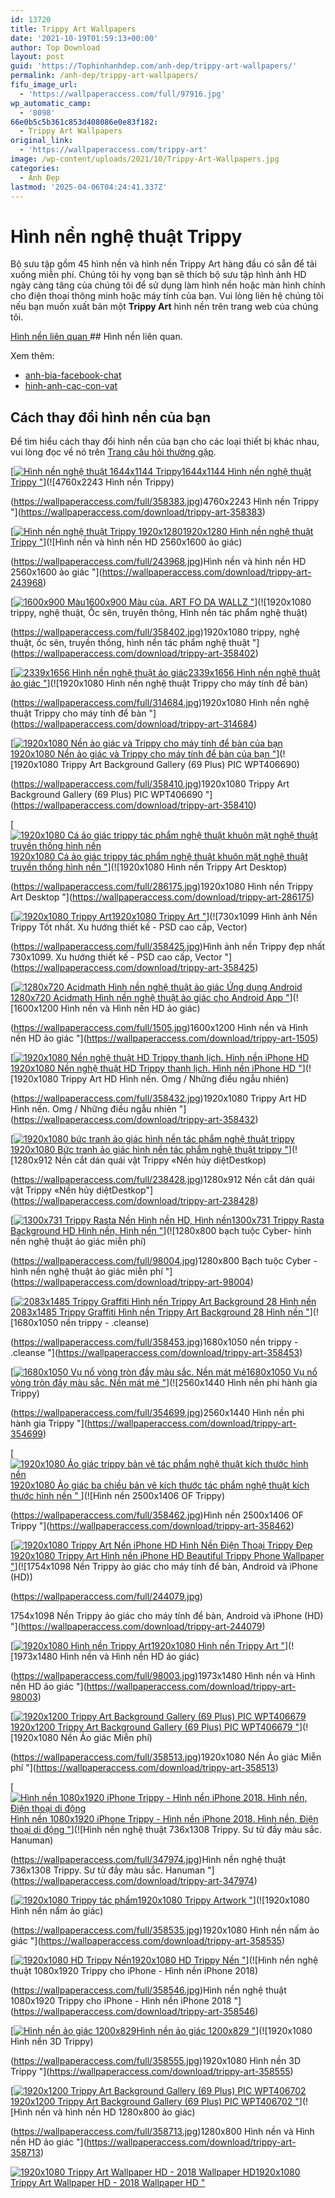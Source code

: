 ```yaml
---
id: 13720
title: Trippy Art Wallpapers
date: '2021-10-19T01:59:13+00:00'
author: Top Download
layout: post
guid: 'https://Tophinhanhdep.com/anh-dep/trippy-art-wallpapers/'
permalink: /anh-dep/trippy-art-wallpapers/
fifu_image_url:
  - 'https://wallpaperaccess.com/full/97916.jpg'
wp_automatic_camp:
  - '8098'
66e0b5c5b361c853d408086e0e83f182:
  - Trippy Art Wallpapers
original_link:
  - 'https://wallpaperaccess.com/trippy-art'
image: /wp-content/uploads/2021/10/Trippy-Art-Wallpapers.jpg
categories:
  - Ảnh Đẹp
lastmod: '2025-04-06T04:24:41.337Z'
---
```

# Hình nền nghệ thuật Trippy

Bộ sưu tập gồm 45 hình nền và hình nền Trippy Art hàng đầu có sẵn để tải xuống miễn phí. Chúng tôi hy vọng bạn sẽ thích bộ sưu tập hình ảnh HD ngày càng tăng của chúng tôi để sử dụng làm hình nền hoặc màn hình chính cho điện thoại thông minh hoặc máy tính của bạn. Vui lòng liên hệ chúng tôi nếu bạn muốn xuất bản một **Trippy Art** hình nền trên trang web của chúng tôi.

[Hình nền liên quan ](#related) ## Hình nền liên quan.

   
 Xem thêm:

   
- [anh-bia-facebook-chat](https://tophinhanhdep.com/anh-bia/anh-bia-facebook-chat/)
- [hinh-anh-cac-con-vat](https://tophinhanhdep.com/the-gioi-dong-vat/hinh-anh-cac-con-vat/)

## Cách thay đổi hình nền của bạn

Để tìm hiểu cách thay đổi hình nền của bạn cho các loại thiết bị khác nhau, vui lòng đọc về nó trên [Trang câu hỏi thường gặp](https://tophinhanhdep.com/faq/).

  
[[![Hình nền nghệ thuật 1644x1144 Trippy](https://wallpaperaccess.com/full/97916.jpg)1644x1144 Hình nền nghệ thuật Trippy "](https://wallpaperaccess.com/download/trippy-art-97916)](![4760x2243 Hình nền Trippy)

(https://wallpaperaccess.com/full/358383.jpg)4760x2243 Hình nền Trippy "](https://wallpaperaccess.com/download/trippy-art-358383)

[[![Hình nền nghệ thuật Trippy 1920x1280](https://wallpaperaccess.com/full/358392.jpg)1920x1280 Hình nền nghệ thuật Trippy "](https://wallpaperaccess.com/download/trippy-art-358392)](![Hình nền và hình nền HD 2560x1600 ảo giác)

(https://wallpaperaccess.com/full/243968.jpg)Hình nền và hình nền HD 2560x1600 ảo giác "](https://wallpaperaccess.com/download/trippy-art-243968)

[[![1600x900 Màu](https://wallpaperaccess.com/full/204033.jpg)1600x900 Màu của. ART FO DA WALLZ "](https://wallpaperaccess.com/download/trippy-art-204033)](![1920x1080 trippy, nghệ thuật, Ốc sên, truyên thông, Hình nền tác phẩm nghệ thuật)

(https://wallpaperaccess.com/full/358402.jpg)1920x1080 trippy, nghệ thuật, ốc sên, truyền thống, hình nền tác phẩm nghệ thuật "](https://wallpaperaccess.com/download/trippy-art-358402)

[[![2339x1656 Hình nền nghệ thuật ảo giác](https://wallpaperaccess.com/full/355198.jpg)2339x1656 Hình nền nghệ thuật ảo giác "](https://wallpaperaccess.com/download/trippy-art-355198)](![1920x1080 Hình nền nghệ thuật Trippy cho máy tính để bàn)

(https://wallpaperaccess.com/full/314684.jpg)1920x1080 Hình nền nghệ thuật Trippy cho máy tính để bàn "](https://wallpaperaccess.com/download/trippy-art-314684)

[[![1920x1080 Nền ảo giác và Trippy cho máy tính để bàn của bạn](https://wallpaperaccess.com/full/358408.jpg)1920x1080 Nền ảo giác và Trippy cho máy tính để bàn của bạn "](https://wallpaperaccess.com/download/trippy-art-358408)](![1920x1080 Trippy Art Background Gallery (69 Plus) PIC WPT406690)

(https://wallpaperaccess.com/full/358410.jpg)1920x1080 Trippy Art Background Gallery (69 Plus) PIC WPT406690 "](https://wallpaperaccess.com/download/trippy-art-358410)

[[![1920x1080 Cá ảo giác trippy tác phẩm nghệ thuật khuôn mặt nghệ thuật truyền thống hình nền](https://wallpaperaccess.com/full/358416.jpg)1920x1080 Cá ảo giác trippy tác phẩm nghệ thuật khuôn mặt nghệ thuật truyền thống hình nền "](https://wallpaperaccess.com/download/trippy-art-358416)](![1920x1080 Hình nền Trippy Art Desktop)

(https://wallpaperaccess.com/full/286175.jpg)1920x1080 Hình nền Trippy Art Desktop "](https://wallpaperaccess.com/download/trippy-art-286175)

[[![1920x1080 Trippy Art](https://wallpaperaccess.com/full/358423.jpg)1920x1080 Trippy Art "](https://wallpaperaccess.com/download/trippy-art-358423)](![730x1099 Hình ảnh Nền Trippy Tốt nhất.  Xu hướng thiết kế - PSD cao cấp, Vector)

(https://wallpaperaccess.com/full/358425.jpg)Hình ảnh nền Trippy đẹp nhất 730x1099. Xu hướng thiết kế - PSD cao cấp, Vector "](https://wallpaperaccess.com/download/trippy-art-358425)

[[![1280x720 Acidmath Hình nền nghệ thuật ảo giác Ứng dụng Android](https://wallpaperaccess.com/full/355191.jpg)1280x720 Acidmath Hình nền nghệ thuật ảo giác cho Android App "](https://wallpaperaccess.com/download/trippy-art-355191)](![1600x1200 Hình nền và Hình nền HD ảo giác)

(https://wallpaperaccess.com/full/1505.jpg)1600x1200 Hình nền và Hình nền HD ảo giác "](https://wallpaperaccess.com/download/trippy-art-1505)

[[![1920x1080 Nền nghệ thuật HD Trippy thanh lịch.  Hình nền iPhone HD](https://wallpaperaccess.com/full/358429.jpg)1920x1080 Nền nghệ thuật HD Trippy thanh lịch. Hình nền iPhone HD "](https://wallpaperaccess.com/download/trippy-art-358429)](![1920x1080 Trippy Art HD Hình nền.  Omg / Những điều ngẫu nhiên)

(https://wallpaperaccess.com/full/358432.jpg)1920x1080 Trippy Art HD Hình nền. Omg / Những điều ngẫu nhiên "](https://wallpaperaccess.com/download/trippy-art-358432)

[[![1920x1080 bức tranh ảo giác hình nền tác phẩm nghệ thuật trippy](https://wallpaperaccess.com/full/1509.jpg)1920x1080 Bức tranh ảo giác hình nền tác phẩm nghệ thuật trippy "](https://wallpaperaccess.com/download/trippy-art-1509)](![1280x912 Nền cắt dán quái vật Trippy «Nền hủy diệtDestkop)

(https://wallpaperaccess.com/full/238428.jpg)1280x912 Nền cắt dán quái vật Trippy «Nền hủy diệtDestkop"](https://wallpaperaccess.com/download/trippy-art-238428)

[[![1300x731 Trippy Rasta Nền Hình nền HD, Hình nền](https://wallpaperaccess.com/full/358435.jpg)1300x731 Trippy Rasta Background HD Hình nền, Hình nền "](https://wallpaperaccess.com/download/trippy-art-358435)](![1280x800 bạch tuộc Cyber ​​- hình nền nghệ thuật ảo giác miễn phí)

(https://wallpaperaccess.com/full/98004.jpg)1280x800 Bạch tuộc Cyber ​​- hình nền nghệ thuật ảo giác miễn phí "](https://wallpaperaccess.com/download/trippy-art-98004)

[[![2083x1485 Trippy Graffiti Hình nền Trippy Art Background 28 Hình nền](https://wallpaperaccess.com/full/358440.jpg)2083x1485 Trippy Graffiti Hình nền Trippy Art Background 28 Hình nền "](https://wallpaperaccess.com/download/trippy-art-358440)](![1680x1050 nền trippy - .cleanse)

(https://wallpaperaccess.com/full/358453.jpg)1680x1050 nền trippy - .cleanse "](https://wallpaperaccess.com/download/trippy-art-358453)

[[![1680x1050 Vụ nổ vòng tròn đầy màu sắc.  Nền mát mẻ](https://wallpaperaccess.com/full/358454.jpg)1680x1050 Vụ nổ vòng tròn đầy màu sắc. Nền mát mẻ "](https://wallpaperaccess.com/download/trippy-art-358454)](![2560x1440 Hình nền phi hành gia Trippy)

(https://wallpaperaccess.com/full/354699.jpg)2560x1440 Hình nền phi hành gia Trippy "](https://wallpaperaccess.com/download/trippy-art-354699)

[[![1920x1080 Ảo giác trippy bản vẽ tác phẩm nghệ thuật kích thước hình nền](https://wallpaperaccess.com/full/358456.jpg)1920x1080 Ảo giác ba chiều bản vẽ kích thước tác phẩm nghệ thuật kích thước hình nền " ](https://wallpaperaccess.com/download/trippy-art-358456)](![Hình nền 2500x1406 OF Trippy)

(https://wallpaperaccess.com/full/358462.jpg)Hình nền 2500x1406 OF Trippy "](https://wallpaperaccess.com/download/trippy-art-358462)

[[![1920x1080 Trippy Art Nền iPhone HD Hình Nền Điện Thoại Trippy Đẹp](https://wallpaperaccess.com/full/358464.jpg)1920x1080 Trippy Art Hình nền iPhone HD Beautiful Trippy Phone Wallpaper "](https://wallpaperaccess.com/download/trippy-art-358464)](![1754x1098 Nền Trippy ảo giác cho máy tính để bàn, Android và iPhone (HD))

(https://wallpaperaccess.com/full/244079.jpg)

1754x1098 Nền Trippy ảo giác cho máy tính để bàn, Android và iPhone (HD) "](https://wallpaperaccess.com/download/trippy-art-244079)

[[![1920x1080 Hình nền Trippy Art](https://wallpaperaccess.com/full/358470.jpg)1920x1080 Hình nền Trippy Art "](https://wallpaperaccess.com/download/trippy-art-358470)](![1973x1480 Hình nền và Hình nền HD ảo giác)

(https://wallpaperaccess.com/full/98003.jpg)1973x1480 Hình nền và Hình nền HD ảo giác "](https://wallpaperaccess.com/download/trippy-art-98003)

[[![1920x1200 Trippy Art Background Gallery (69 Plus) PIC WPT406679](https://wallpaperaccess.com/full/358511.jpg)1920x1200 Trippy Art Background Gallery (69 Plus) PIC WPT406679 "](https://wallpaperaccess.com/download/trippy-art-358511)](![1920x1080 Nền Ảo giác Miễn phí)

(https://wallpaperaccess.com/full/358513.jpg)1920x1080 Nền Ảo giác Miễn phí "](https://wallpaperaccess.com/download/trippy-art-358513)

[[![Hình nền 1080x1920 iPhone Trippy - Hình nền iPhone 2018.  Hình nền, Điện thoại di động](https://wallpaperaccess.com/full/358518.jpg)Hình nền 1080x1920 iPhone Trippy - Hình nền iPhone 2018. Hình nền, Điện thoại di động "](https://wallpaperaccess.com/download/trippy-art-358518)](![Hình nền nghệ thuật 736x1308 Trippy.  Sư tử đầy màu sắc.  Hanuman)

(https://wallpaperaccess.com/full/347974.jpg)Hình nền nghệ thuật 736x1308 Trippy. Sư tử đầy màu sắc. Hanuman "](https://wallpaperaccess.com/download/trippy-art-347974)

[[![1920x1080 Trippy tác phẩm](https://wallpaperaccess.com/full/358532.jpg)1920x1080 Trippy Artwork "](https://wallpaperaccess.com/download/trippy-art-358532)](![1920x1080 Hình nền nấm ảo giác)

(https://wallpaperaccess.com/full/358535.jpg)1920x1080 Hình nền nấm ảo giác "](https://wallpaperaccess.com/download/trippy-art-358535)

[[![1920x1080 HD Trippy Nền](https://wallpaperaccess.com/full/150765.jpg)1920x1080 HD Trippy Nền "](https://wallpaperaccess.com/download/trippy-art-150765)](![Hình nền nghệ thuật 1080x1920 Trippy cho iPhone - Hình nền iPhone 2018)

(https://wallpaperaccess.com/full/358546.jpg)Hình nền nghệ thuật 1080x1920 Trippy cho iPhone - Hình nền iPhone 2018 "](https://wallpaperaccess.com/download/trippy-art-358546)

[[![Hình nền ảo giác 1200x829](https://wallpaperaccess.com/full/358554.jpg)Hình nền ảo giác 1200x829 "](https://wallpaperaccess.com/download/trippy-art-358554)](![1920x1080 Hình nền 3D Trippy)

(https://wallpaperaccess.com/full/358555.jpg)1920x1080 Hình nền 3D Trippy "](https://wallpaperaccess.com/download/trippy-art-358555)

[[![1920x1200 Trippy Art Background Gallery (69 Plus) PIC WPT406702](https://wallpaperaccess.com/full/358712.jpg)1920x1200 Trippy Art Background Gallery (69 Plus) PIC WPT406702 "](https://wallpaperaccess.com/download/trippy-art-358712)](![Hình nền và hình nền HD 1280x800 ảo giác)

(https://wallpaperaccess.com/full/358713.jpg)1280x800 Hình nền và Hình nền HD ảo giác "](https://wallpaperaccess.com/download/trippy-art-358713)

[![1920x1080 Trippy Art Wallpaper HD - 2018 Wallpaper HD](https://wallpaperaccess.com/full/358714.jpg)1920x1080 Trippy Art Wallpaper HD - 2018 Wallpaper HD "](https://wallpaperaccess.com/download/trippy-art-358714)
